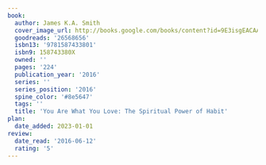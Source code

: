 ```yaml
---
book:
  author: James K.A. Smith
  cover_image_url: http://books.google.com/books/content?id=9E3isgEACAAJ&printsec=frontcover&img=1&zoom=1&source=gbs_api
  goodreads: '26568656'
  isbn13: '9781587433801'
  isbn9: 158743380X
  owned: ''
  pages: '224'
  publication_year: '2016'
  series: ''
  series_position: '2016'
  spine_color: '#8e5647'
  tags: ''
  title: 'You Are What You Love: The Spiritual Power of Habit'
plan:
  date_added: 2023-01-01
review:
  date_read: '2016-06-12'
  rating: '5'
---
```

